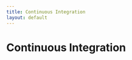 ```yaml
---
title: Continuous Integration
layout: default
---
```


# Continuous Integration

<script type="text/javascript" src="http://ci.stormgrind.org/externalStatus.html?buildTypeId=bt7&js=1">
</script>
